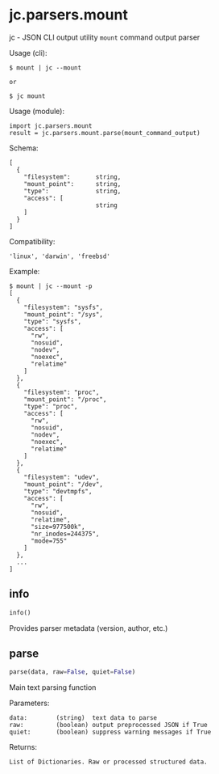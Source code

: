 
# jc.parsers.mount
jc - JSON CLI output utility `mount` command output parser

Usage (cli):

    $ mount | jc --mount

    or

    $ jc mount

Usage (module):

    import jc.parsers.mount
    result = jc.parsers.mount.parse(mount_command_output)

Schema:

    [
      {
        "filesystem":       string,
        "mount_point":      string,
        "type":             string,
        "access": [
                            string
        ]
      }
    ]

Compatibility:

    'linux', 'darwin', 'freebsd'

Example:

    $ mount | jc --mount -p
    [
      {
        "filesystem": "sysfs",
        "mount_point": "/sys",
        "type": "sysfs",
        "access": [
          "rw",
          "nosuid",
          "nodev",
          "noexec",
          "relatime"
        ]
      },
      {
        "filesystem": "proc",
        "mount_point": "/proc",
        "type": "proc",
        "access": [
          "rw",
          "nosuid",
          "nodev",
          "noexec",
          "relatime"
        ]
      },
      {
        "filesystem": "udev",
        "mount_point": "/dev",
        "type": "devtmpfs",
        "access": [
          "rw",
          "nosuid",
          "relatime",
          "size=977500k",
          "nr_inodes=244375",
          "mode=755"
        ]
      },
      ...
    ]


## info
```python
info()
```
Provides parser metadata (version, author, etc.)

## parse
```python
parse(data, raw=False, quiet=False)
```

Main text parsing function

Parameters:

    data:        (string)  text data to parse
    raw:         (boolean) output preprocessed JSON if True
    quiet:       (boolean) suppress warning messages if True

Returns:

    List of Dictionaries. Raw or processed structured data.

